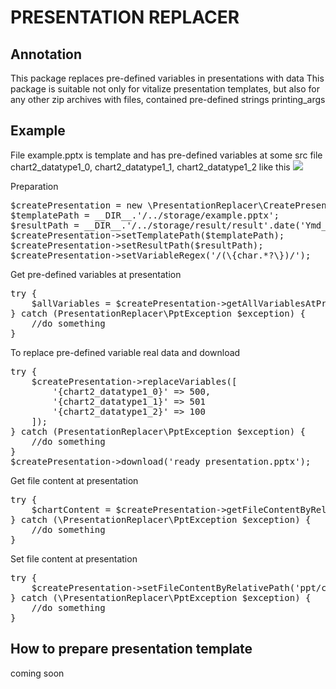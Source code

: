 # PRESENTATION REPLACER

## Annotation

This package replaces pre-defined variables in presentations with data
This package is suitable not only for vitalize presentation templates, but also for any other zip archives with files, contained pre-defined strings
printing_args

## Example
File example.pptx is template and has pre-defined variables at some src file\
chart2_datatype1_0, chart2_datatype1_1, chart2_datatype1_2 like this 
![](http://i.imgur.com/p3l3YV5.png)

Preparation
<pre>
$createPresentation = new \PresentationReplacer\CreatePresentation();
$templatePath = __DIR__.'/../storage/example.pptx';
$resultPath = __DIR__.'/../storage/result/result'.date('Ymd_His').'.pptx';
$createPresentation->setTemplatePath($templatePath);
$createPresentation->setResultPath($resultPath);
$createPresentation->setVariableRegex('/(\{char.*?\})/');
</pre>

Get pre-defined variables at presentation
<pre>
try {
    $allVariables = $createPresentation->getAllVariablesAtPresentation();
} catch (PresentationReplacer\PptException $exception) {
    //do something
}
</pre>

To replace pre-defined variable real data and download 
<pre>
try {
    $createPresentation->replaceVariables([
        '{chart2_datatype1_0}' => 500,
        '{chart2_datatype1_1}' => 501
        '{chart2_datatype1_2}' => 100
    ]);
} catch (PresentationReplacer\PptException $exception) {
    //do something
}
$createPresentation->download('ready_presentation.pptx');
</pre>

Get file content at presentation 
<pre>
try {
    $chartContent = $createPresentation->getFileContentByRelativePath('ppt/charts/chart1.xml');
} catch (\PresentationReplacer\PptException $exception) {
    //do something
}
</pre>

Set file content at presentation 
<pre>
try {
    $createPresentation->setFileContentByRelativePath('ppt/charts/chart1.xml', $chartContent);
} catch (\PresentationReplacer\PptException $exception) {
    //do something
}
</pre>

## How to prepare presentation template 
coming soon 
